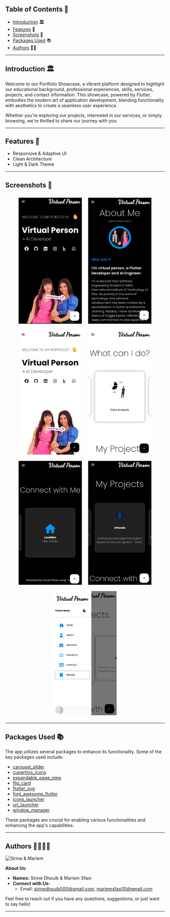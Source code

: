 ## Table of Contents 🌟

- [Introduction](#introduction-) 🏛️
- [Features](#features-) 🌟
- [Screenshots](#screenshots-) 📸
- [Packages Used](#packages-used-) 📚
- [Authors](#author) 👩‍💻

---

<!-- Introduction Section -->

## Introduction 🏛️

Welcome to our Portfolio Showcase, a vibrant platform designed to highlight our educational background, professional experiences, skills, services, projects, and contact information. This showcase, powered by Flutter, embodies the modern art of application development, blending functionality with aesthetics to create a seamless user experience.

Whether you're exploring our projects, interested in our services, or simply browsing, we're thrilled to share our journey with you.

---

<!-- Features Section -->

## Features 🌟

- Responsive & Adaptive UI
- Clean Architecture
- Light & Dark Theme

---

<!-- Screenshots Section -->
## Screenshots 📸

<div style="display: flex; flex-wrap: wrap; justify-content: center;">
  <img src="images/1.png" style="width: 200px; height: auto; margin: 10px;">
  <img src="images/2.png" style="width: 200px; height: auto; margin: 10px;">
  <img src="images/3.png" style="width: 200px; height: auto; margin: 10px;">
  <img src="images/4.png" style="width: 200px; height: auto; margin: 10px;">
  <img src="images/5.png" style="width: 200px; height: auto; margin: 10px;">
  <img src="images/6.png" style="width: 200px; height: auto; margin: 10px;">
  <img src="images/7.png" style="width: 200px; height: auto; margin: 10px;">
</div>


---

<!-- Packages Used Section -->

## Packages Used 📚

The app utilizes several packages to enhance its functionality. Some of the key packages used include:

- [carousel_slider](https://pub.dev/packages/carousel_slider)
- [cupertino_icons](https://pub.dev/packages/cupertino_icons)
- [expandable_page_view](https://pub.dev/packages/expandable_page_view)
- [flip_card](https://pub.dev/packages/flip_card)
- [flutter_svg](https://pub.dev/packages/flutter_svg)
- [font_awesome_flutter](https://pub.dev/packages/font_awesome_flutter)
- [icons_launcher](https://pub.dev/packages/icons_launcher)
- [url_launcher](https://pub.dev/packages/url_launcher)
- [window_manager](https://pub.dev/packages/window_manager)

These packages are crucial for enabling various functionalities and enhancing the app's capabilities.

---

<!-- Author Section -->

## Authors 👩‍💻👩‍💻

<img src="images/author.png" alt="Sirine & Mariem" width="300" height="300">

**About Us:**
- **Names:** Sirine Dhouib & Mariem Sfaxi
- **Connect with Us:**
  - Email: sirinedhouib000@gmail.com, mariemsfaxi10@gmail.com

Feel free to reach out if you have any questions, suggestions, or just want to say hello!

---

<!-- Add a line of colorful separation for style -->

<p align="center">
  <img width="100%" height="2" src="https://via.placeholder.com/800x2/FF69B4/000000/FFFFFF/?text=+-+">
</p>
